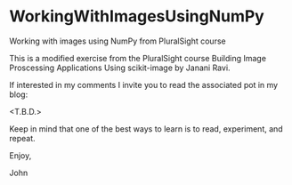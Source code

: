 # WorkingWithImagesUsingNumPy
Working with images using NumPy from PluralSight course

This is a modified exercise from the PluralSight course
Building Image Proscessing Applications Using scikit-image
by Janani Ravi.

If interested in my comments I invite you to read the associated
pot in my blog:

<T.B.D.>

Keep in mind that one of the best ways to learn is to read, 
experiment, and repeat.

Enjoy,

John
